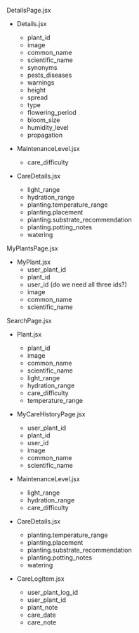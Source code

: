 DetailsPage.jsx

- Details.jsx
    - plant_id
    - image
    - common_name
    - scientific_name
    - synonyms
    - pests_diseases
    - warnings
    - height
    - spread
    - type
    - flowering_period
    - bloom_size
    - humidity_level
    - propagation


- MaintenanceLevel.jsx
    - care_difficulty

- CareDetails.jsx
    - light_range
    - hydration_range
    - planting.temperature_range
    - planting.placement
    - planting.substrate_recommendation
    - planting.potting_notes
    - watering


MyPlantsPage.jsx

- MyPlant.jsx
    - user_plant_id
    - plant_id 
    - user_id (do we need all three ids?)
    - image
    - common_name
    - scientific_name


SearchPage.jsx

- Plant.jsx
    - plant_id
    - image
    - common_name
    - scientific_name
    - light_range
    - hydration_range
    - care_difficulty
    - temperature_range

- MyCareHistoryPage.jsx
    - user_plant_id
    - plant_id
    - user_id
    - image
    - common_name
    - scientific_name

- MaintenanceLevel.jsx
    - light_range
    - hydration_range
    - care_difficulty

- CareDetails.jsx
    - planting.temperature_range
    - planting.placement
    - planting.substrate_recommendation
    - planting.potting_notes
    - watering

- CareLogItem.jsx
    - user_plant_log_id
    - user_plant_id
    - plant_note
    - care_date
    - care_note
